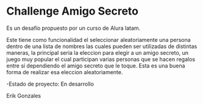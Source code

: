 <h1>Challenge Amigo Secreto</h1>
Es un desafío propuesto por un curso de Alura latam.


Este tiene como funcionalidad el seleccionar aleatoriamente una persona dentro de una lista de nombres las cuales pueden ser utilizadas de distintas maneras, la principal seria la eleccion para elegir a un amigo secreto, un juego muy popular el cual participan varias personas que se hacen regalos entre sí dependiendo el amigo secreto que le toque. Esta es una buena forma de realizar esa eleccion aleatoriamente.

-Estado de proyecto: En desarrollo

Erik Gonzales
